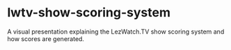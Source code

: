 # lwtv-show-scoring-system
A visual presentation explaining the LezWatch.TV show scoring system and how scores are generated.
